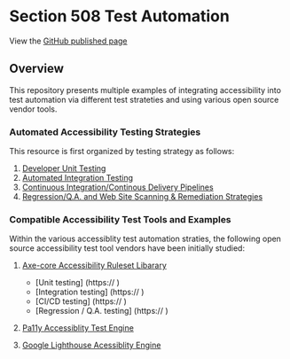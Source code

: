 # Section 508 Test Automation

View the [GitHub published page](https://akingkci.github.io/Playbook-Automation/)


## Overview
This repository presents multiple examples of integrating accessibility into test automation via different test strateties and using various open source vendor tools.

### Automated Accessibility Testing Strategies
This resource is first organized by testing strategy as follows:  

  1. [Developer Unit Testing](https:// )
  2. [Automated Integration Testing]( )
  3. [Continuous Integration/Continous Delivery Pipelines](https:// )
  4. [Regression/Q.A. and Web Site Scanning & Remediation Strategies](https:// )  

### Compatible Accessibility Test Tools and Examples
Within the various accessiblity test automation straties, the following open source accessibility test tool vendors have been initially studied:  

  1. [Axe-core Accessibility Ruleset Libarary](https://)
      * [Unit testing] (https:// )
      * [Integration testing] (https:// )
      * [CI/CD testing] (https:// )
      * [Regression / Q.A. testing] (https:// )
      
  2. [Pa11y Accessiblity Test Engine](https:// )

  
  3. [Google Lighthouse Acessiblity Engine](https://)
